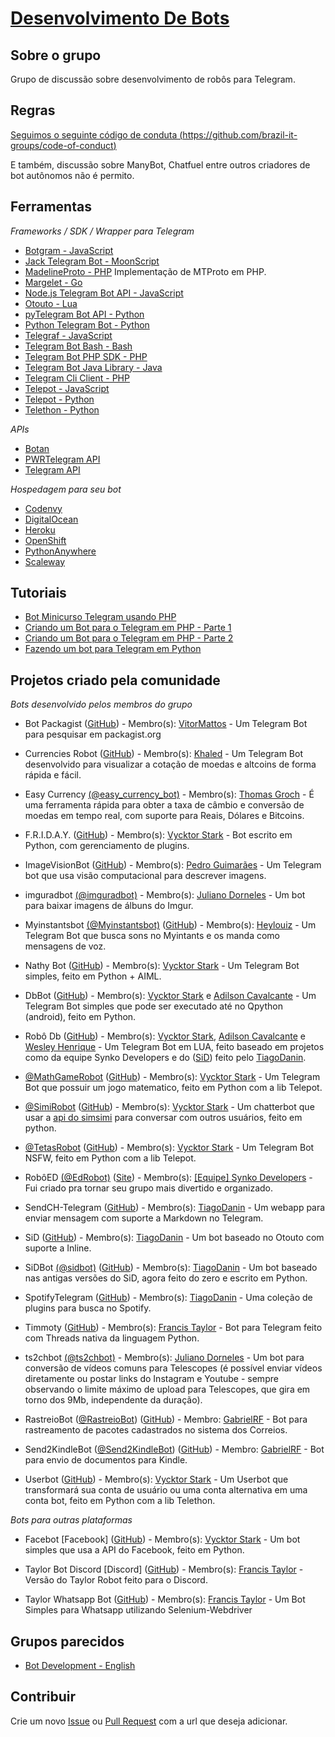 # [Desenvolvimento De Bots](https://telegram.me/DesenvolvimentoDeBots)

## Sobre o grupo
Grupo de discussão sobre desenvolvimento de robôs para Telegram.

## Regras
[Seguimos o seguinte código de conduta (https://github.com/brazil-it-groups/code-of-conduct)](https://github.com/brazil-it-groups/code-of-conduct)

E também, discussão sobre ManyBot, Chatfuel entre outros criadores de bot autônomos não é permito.
<!--
title: Material de Apoio!
description: Material de estudos para criação de Bots.
article: true
-->

## Ferramentas
*Frameworks / SDK / Wrapper para Telegram*
- [Botgram - JavaScript](https://github.com/botgram/botgram)
- [Jack Telegram Bot - MoonScript](https://github.com/Imandaneshi/jack-telegram-bot)
- [MadelineProto - PHP](https://github.com/danog/MadelineProto) Implementação de MTProto em PHP.
- [Margelet - Go](https://github.com/zhulik/margelet)
- [Node.js Telegram Bot API - JavaScript](https://github.com/yagop/node-telegram-bot-api/)
- [Otouto - Lua](https://github.com/topkecleon/otouto)
- [pyTelegram Bot API - Python](https://github.com/eternnoir/pyTelegramBotAPI)
- [Python Telegram Bot - Python](https://github.com/python-telegram-bot/python-telegram-bot)
- [Telegraf - JavaScript](https://github.com/telegraf/telegraf)
- [Telegram Bot Bash - Bash](https://github.com/topkecleon/telegram-bot-bash)
- [Telegram Bot PHP SDK - PHP](https://telegram-bot-sdk.readme.io/docs)
- [Telegram Bot Java Library - Java](https://github.com/rubenlagus/TelegramBots)
- [Telegram Cli Client - PHP](https://github.com/zyberspace/php-telegram-cli-client)
- [Telepot - JavaScript](https://github.com/mullwar/telebot)
- [Telepot - Python](https://github.com/nickoala/telepot)
- [Telethon - Python](https://github.com/LonamiWebs/Telethon)

*APIs*
- [Botan](http://botan.io/)
- [PWRTelegram API](http://pwrtelegram.xyz/)
- [Telegram API](https://core.telegram.org/bots/api)

*Hospedagem para seu bot*
- [Codenvy](https://codenvy.com/)
- [DigitalOcean](https://www.digitalocean.com/)
- [Heroku](https://www.heroku.com/)
- [OpenShift](https://www.openshift.com/)
- [PythonAnywhere](https://www.pythonanywhere.com/)
- [Scaleway](https://www.scaleway.com/)

## Tutoriais
- [Bot Minicurso Telegram usando PHP](https://github.com/vitormattos/bot-minicurso-telegram)
- [Criando um Bot para o Telegram em PHP - Parte 1](https://luizmarcus.com/php/como-criar-um-bot-para-o-telegram-em-php-parte-1/)
- [Criando um Bot para o Telegram em PHP - Parte 2](http://luizmarcus.com/php/como-criar-um-bot-para-o-telegram-em-php-parte-2/)
- [Fazendo um bot para Telegram em Python](https://juliarizza.wordpress.com/2016/08/06/fazendo-um-bot-para-telegram-em-python/)

## Projetos criado pela comunidade
*Bots desenvolvido pelos membros do grupo*
- Bot Packagist ([GitHub](https://github.com/vitormattos/bot-packagist)) - Membro(s): [VitorMattos](https://github.com/vitormattos) - Um Telegram Bot para pesquisar em packagist.org

- Currencies Robot ([GitHub](https://github.com/joaokhaled/Currencies-Robot)) - Membro(s): [Khaled](https://github.com/joaokhaled) - Um Telegram Bot desenvolvido para visualizar a cotação de moedas e altcoins de forma rápida e fácil.

- Easy Currency [(@easy_currency_bot)](https://telegram.me/easy_currency_bot) - Membro(s): [Thomas Groch](https://github.com/thomasgroch) - É uma ferramenta rápida para obter a taxa de câmbio e conversão de moedas em tempo real, com suporte para Reais, Dólares e Bitcoins.

- F.R.I.D.A.Y. ([GitHub](https://github.com/DialogWizards/Friday)) - Membro(s): [Vycktor Stark](https://github.com/VycktorStark) - Bot escrito em Python, com gerenciamento de plugins.

- ImageVisionBot ([GitHub](https://github.com/0x7067/imagevision-bot)) - Membro(s): [Pedro Guimarães](https://github.com/0x7067) - Um Telegram bot que usa visão computacional para descrever imagens.

- imguradbot [(@imguradbot)](https://telegram.me/imguradbot) - Membro(s): [Juliano Dorneles](https://t.me/julianodorneles) - Um bot para baixar imagens de álbuns do Imgur.

- Myinstantsbot [(@Myinstantsbot)](https://telegram.me/Myinstantsbot) ([GitHub](https://github.com/heylouiz/myinstantsbot)) - Membro(s): [Heylouiz](https://github.com/heylouiz) - Um Telegram Bot que busca sons no Myintants e os manda como mensagens de voz.

- Nathy Bot ([GitHub](https://github.com/VycktorStark/Nathy)) - Membro(s): [Vycktor Stark](https://github.com/VycktorStark) - Um Telegram Bot simples, feito em Python + AIML.

- DbBot ([GitHub](https://github.com/VycktorStark/DbBot.git)) - Membro(s): [Vycktor Stark](https://github.com/VycktorStark) e [Adilson Cavalcante](https://github.com/Player4NoobWinner) - Um Telegram Bot simples que pode ser executado até no Qpython (android), feito em Python.

- Robô Db ([GitHub](https://github.com/VycktorStark/DbRobot-Lua)) - Membro(s): [Vycktor Stark](https://github.com/VycktorStark), [Adilson Cavalcante](https://github.com/Player4NoobWinner) e [Wesley Henrique](https://github.com/Synk0) - Um Telegram Bot em LUA, feito baseado em projetos como da equipe Synko Developers e do ([SiD](https://github.com/TiagoDanin/SiD)) feito pelo [TiagoDanin](https://github.com/TiagoDanin).

- [@MathGameRobot](https://t.me/MathGameRobot) ([GitHub](https://github.com/VycktorStark/MathGame)) - Membro(s): [Vycktor Stark](https://github.com/VycktorStark) - Um Telegram Bot que possuir um jogo matematico, feito em Python com a lib Telepot.

- [@SimiRobot](https://t.me/SimiRobot) ([GitHub](https://github.com/VycktorStark/SimSimi)) - Membro(s): [Vycktor Stark](https://github.com/VycktorStark) - Um chatterbot que usar a [api do simsimi](http://developer.simsimi.com/api) para conversar com outros usuários, feito em python.

- [@TetasRobot](https://t.me/TetasRobot) ([GitHub](https://github.com/VycktorStark/TetasRobot)) - Membro(s): [Vycktor Stark](https://github.com/VycktorStark) - Um Telegram Bot NSFW, feito em Python com a lib Telepot.

- RobôED [(@EdRobot)](https://telegram.me/EdRobot) ([Site](https://synko.com.br)) - Membro(s): [[Equipe] Synko Developers](https://synko.com.br) - Fui criado pra tornar seu grupo mais divertido e organizado.

- SendCH-Telegram ([GitHub](https://github.com/TiagoDanin/SendCH-Telegram)) - Membro(s): [TiagoDanin](https://github.com/TiagoDanin) - Um webapp para enviar mensagem com suporte a Markdown no Telegram.

- SiD ([GitHub](https://github.com/TiagoDanin/SiD)) - Membro(s): [TiagoDanin](https://github.com/TiagoDanin) - Um bot baseado no Otouto com suporte a Inline.

- SiDBot [(@sidbot)](https://telegram.me/sidbot) ([GitHub](https://github.com/TiagoDanin/SiDBot)) - Membro(s): [TiagoDanin](https://github.com/TiagoDanin) - Um bot baseado nas antigas versões do SiD, agora feito do zero e escrito em Python.

- SpotifyTelegram ([GitHub](https://github.com/TiagoDanin/SpotifyTelegram)) - Membro(s): [TiagoDanin](https://github.com/TiagoDanin) - Uma coleção de plugins para busca no Spotify.

- Timmoty ([GitHub](https://github.com/Francis-Taylor/Timotty-Master)) - Membro(s): [Francis Taylor](https://github.com/Francis-Taylor) - Bot para Telegram feito com Threads nativa da linguagem Python.

- ts2chbot [(@ts2chbot)](https://telegram.me/ts2chbot) - Membro(s): [Juliano Dorneles](https://t.me/julianodorneles) - Um bot para conversão de vídeos comuns para Telescopes (é possível enviar vídeos diretamente ou postar links do Instagram e Youtube - sempre observando o limite máximo de upload para Telescopes, que gira em torno dos 9Mb, independente da duração).

- RastreioBot ([@RastreioBot](https://t.me/RastreioBot)) ([GitHub](https://github.com/GabrielRF/RastreioBot)) - Membro: [GabrielRF](https://github.com/GabrielRF/) - Bot para rastreamento de pacotes cadastrados no sistema dos Correios.

- Send2KindleBot ([@Send2KindleBot](https://t.me/Send2KindleBot)) ([GitHub](https://github.com/GabrielRF/Send2KindleBot)) - Membro: [GabrielRF](https://github.com/GabrielRF/) - Bot para envio de documentos para Kindle.

- Userbot ([GitHub](https://github.com/VycktorStark/Userbot)) - Membro(s): [Vycktor Stark](https://github.com/VycktorStark) - Um Userbot que transformará sua conta de usuário ou uma conta alternativa em uma conta bot, feito em Python com a lib Telethon.


_Bots para outras plataformas_

- Facebot [Facebook] ([GitHub](https://github.com/VycktorStark/Facebot)) - Membro(s): [Vycktor Stark](https://github.com/VycktorStark) - Um bot simples que usa a API do Facebook, feito em Python.

- Taylor Bot Discord [Discord] ([GitHub](https://github.com/francis-taylor/Taylorbot-Discord)) - Membro(s): [Francis Taylor](https://github.com/francis-taylor) - Versão do Taylor Robot feito para o Discord.

- Taylor Whatsapp Bot ([GitHub](https://github.com/francis-taylor/zapbot)) - Membro(s): [Francis Taylor](https://github.com/Francis-Taylor) - Um Bot Simples para Whatsapp utilizando Selenium-Webdriver

## Grupos parecidos
- [Bot Development - English](https://telegram.me/BotDevelopment)

## Contribuir
Crie um novo [Issue](https://github.com/DesenvolvimentoDeBots/DesenvolvimentoDeBots/issues/new) ou [Pull Request](https://github.com/DesenvolvimentoDeBots/DesenvolvimentoDeBots/compare) com a url que deseja adicionar.
